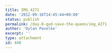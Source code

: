 ```yaml
---
title: IMG_4271
date: '2012-09-16T14:45:44+00:00'
status: publish
permalink: /day-8-god-save-the-queen/img_4271
author: 'Dylan Pavelko'
excerpt: ''
type: attachment
id: 448
---
```

<!DOCTYPE html PUBLIC "-//W3C//DTD HTML 4.0 Transitional//EN" "http://www.w3.org/TR/REC-html40/loose.dtd">
<?xml encoding="UTF-8">

